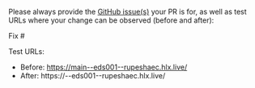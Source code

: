 Please always provide the [GitHub issue(s)](../issues) your PR is for, as well as test URLs where your change can be observed (before and after):

Fix #<gh-issue-id>

Test URLs:
- Before: https://main--eds001--rupeshaec.hlx.live/
- After: https://<branch>--eds001--rupeshaec.hlx.live/
